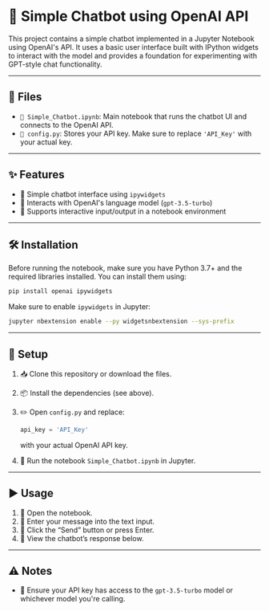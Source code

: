 
# 🤖 Simple Chatbot using OpenAI API

This project contains a simple chatbot implemented in a Jupyter Notebook using OpenAI's API. It uses a basic user interface built with IPython widgets to interact with the model and provides a foundation for experimenting with GPT-style chat functionality.

---

## 📁 Files

- `📘 Simple_Chatbot.ipynb`: Main notebook that runs the chatbot UI and connects to the OpenAI API.
- `🔐 config.py`: Stores your API key. Make sure to replace `'API_Key'` with your actual key.

---

## ✨ Features

- 💬 Simple chatbot interface using `ipywidgets`
- 🤝 Interacts with OpenAI's language model (`gpt-3.5-turbo`)
- 📎 Supports interactive input/output in a notebook environment

---

## 🛠️ Installation

Before running the notebook, make sure you have Python 3.7+ and the required libraries installed. You can install them using:

```bash
pip install openai ipywidgets
```

Make sure to enable `ipywidgets` in Jupyter:

```bash
jupyter nbextension enable --py widgetsnbextension --sys-prefix
```

---

## 🔧 Setup

1. 📥 Clone this repository or download the files.
2. 📦 Install the dependencies (see above).
3. ✏️ Open `config.py` and replace:

   ```python
   api_key = 'API_Key'
   ```

   with your actual OpenAI API key.

4. 🚀 Run the notebook `Simple_Chatbot.ipynb` in Jupyter.

---

## ▶️ Usage

1. 📂 Open the notebook.
2. 📝 Enter your message into the text input.
3. 🔘 Click the “Send” button or press Enter.
4. 👀 View the chatbot’s response below.

---

## ⚠️ Notes

- 🔑 Ensure your API key has access to the `gpt-3.5-turbo` model or whichever model you're calling.
